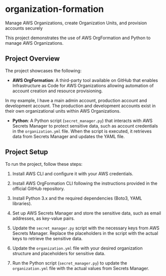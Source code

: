 # organization-formation
Manage AWS Organizations, create Organization Units, and provision accounts securely

This project demonstrates the use of AWS OrgFormation and Python to manage AWS Organizations.

## Project Overview

The project showcases the following:

- **AWS OrgFormation**: A third-party tool available on GitHub that enables Infrastructure as Code for AWS Organizations allowing automation of account creation and resource provisioning. 

In my example, I have a main admin account, production account and development account. The production and development accounts exist in their own organizational units within AWS Organizations.

- **Python**: A Python script (`secret_manager.py`) that interacts with AWS Secrets Manager to protect sensitive data, such as account credentials in the `organization.yml` file. When the script is executed, it retrieves data from Secrets Manager and updates the YAML file. 

## Project Setup

To run the project, follow these steps:

1. Install AWS CLI and configure it with your AWS credentials.

2. Install AWS OrgFormation CLI following the instructions provided in the official GitHub repository.

3. Install Python 3.x and the required dependencies (Boto3, YAML libraries).

4. Set up AWS Secrets Manager and store the sensitive data, such as email addresses, as key-value pairs.

5. Update the `secret_manager.py` script with the necessary keys from AWS Secrets Manager. Replace the placeholders in the script with the actual keys to retrieve the sensitive data.

6. Update the `organization.yml` file with your desired organization structure and placeholders for sensitive data.

7. Run the Python script (`secret_manager.py`) to update the `organization.yml` file with the actual values from Secrets Manager.



